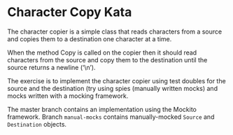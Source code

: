 # Character Copy Kata

The character copier is a simple class that reads characters from a source and copies them to a destination one character at a time.

When the method Copy is called on the copier then it should read characters from the source and copy them to the destination until the source returns a newline (‘\n’). 

The exercise is to implement the character copier using test doubles for the source and the destination (try using spies (manually written mocks) and mocks written with a mocking framework.

The master branch contains an implementation using the Mockito framework. Branch `manual-mocks` contains manually-mocked `Source` and `Destination` objects.
